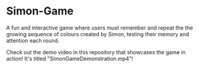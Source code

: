# Simon-Game

A fun and interactive game where users must remember and repeat the the growing sequence of colours created by Simon, testing their memory and attention each round.

Check out the demo video in this repository that showcases the game in action! It's titled "SimonGameDemonstration.mp4"!
